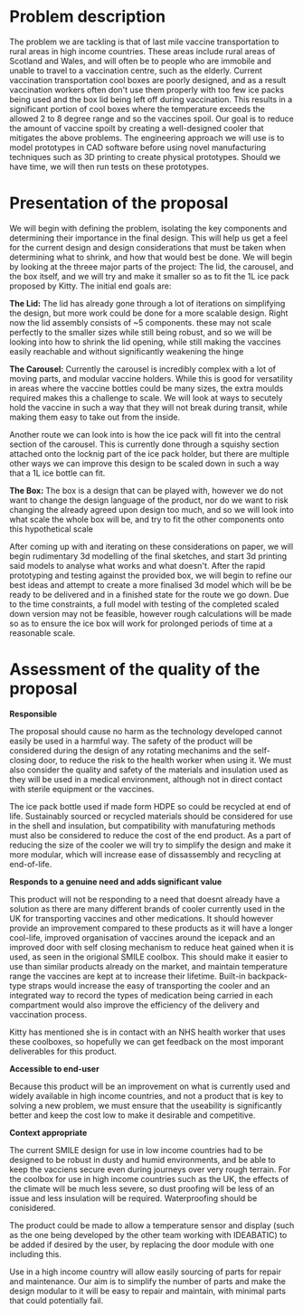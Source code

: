 # Problem description

The problem we are tackling is that of last mile vaccine transportation to rural areas in high income countries. These areas include rural areas of Scotland and Wales, and will often be to people who are immobile and unable to travel to a vaccination centre, such as the elderly. Current vaccination transportation cool boxes are poorly designed, and as a result vaccination workers often don't use them properly with too few ice packs being used and the box lid being left off during vaccination. This results in a significant portion of cool boxes where the temperature exceeds the allowed 2 to 8 degree range and so the vaccines spoil. Our goal is to reduce the amount of vaccine spoilt by creating a well-designed cooler that mitigates the above problems. The engineering approach we will use is to model prototypes in CAD software before using novel manufacturing techniques such as 3D printing to create physical prototypes. Should we have time, we will then run tests on these prototypes.

# Presentation of the proposal
We will begin with defining the problem, isolating the key components and determining their importance in the final design. This will help us get a feel for the current design and design considerations that must be taken when determining what to shrink, and how that would best be done. We will begin by looking at the threee major parts of the project: The lid, the carousel, and the box itself, and we will try and make it smaller so as to fit the 1L ice pack proposed by Kitty. 
The initial end goals are:

**The Lid:**
The lid has already gone through a lot of iterations on simplifying the design, but more work could be done for a more scalable design. Right now the lid assembly consists of ~5 components. these may not scale perfectly to the smaller sizes while still being robust, and so we will be looking into how to shrink the lid opening, while still making the vaccines easily reachable and without significantly weakening the hinge

**The Carousel:**
Currently the carousel is incredibly complex with a lot of moving parts, and modular vaccine holders. While this is good for versatility in areas where the vaccine bottles could be many sizes, the extra moulds required makes this a challenge to scale. We will look at ways to secutely hold the vaccine in such a way that they will not break during transit, while making them easy to take out from the inside.

Another route we can look into is how the ice pack will fit into the central section of the carousel. This is currently done through a squishy section attached onto the locknig part of the ice pack holder, but there are multiple other ways we can improve this design to be scaled down in such a way that a 1L ice bottle can fit.

**The Box:**
The box is a design that can be played with, however we do not want to change the design language of the product, nor do we want to risk changing the already agreed upon design too much, and so we will look into what scale the whole box will be, and try to fit the other components onto this hypothetical scale


After coming up with and iterating on these considerations on paper, we will begin rudimentary 3d modelling of the final sketches, and start 3d printing said models to analyse what works and what doesn't. After the rapid prototyping and testing against the provided box, we will begin to refine our best ideas and attempt to create a more finalised 3d model which will be be ready to be delivered and in a finished state for the route we go down. Due to the time constraints, a full model with testing of the completed scaled down version may not be feasible, however rough calculations will be made so as to ensure the ice box will work for prolonged periods of time at a reasonable scale.

# Assessment of the quality of the proposal
**Responsible**

The proposal should cause no harm as the technology developed cannot easily be used in a harmful way. The safety of the product will be considered during the design of any rotating mechanims and the self-closing door, to reduce the risk to the health worker when using it. We must also consider the quality and safety of the materials and insulation used as they will be used in a medical environment, although not in direct contact with sterile equipment or the vaccines.

The ice pack bottle used if made form HDPE so could be recycled at end of life. Sustainably sourced or recycled materials should be considered for use in the shell and insulation, but compatibility with manufaturing methods must also be considered to reduce the cost of the end product. As a part of reducing the size of the cooler we will try to simplify the design and make it more modular, which will increase ease of dissassembly and recycling at end-of-life.

**Responds to a genuine need and adds significant value**

This product will not be responding to a need that doesnt already have a solution as there are many different brands of cooler currently used in the UK for transporting vaccines and other medications. It should however provide an improvement compared to these products as it will have a longer cool-life, improved organisation of vaccines around the icepack and an improved door with self closing mechanism to reduce heat gained when it is used, as seen in the origional SMILE coolbox. This should make it easier to use than similar products already on the market, and maintain temperature range the vaccines are kept at to increase their lifetime. Built-in backpack-type straps would increase the easy of transporting the cooler and an integrated way to record the types of medication being carried in each compartment would also improve the efficiency of the delivery and vaccination process.

Kitty has mentioned she is in contact with an NHS health worker that uses these coolboxes, so hopefully we can get feedback on the most imporant deliverables for this product.

**Accessible to end-user**

Because this product will be an improvement on what is currently used and widely available in high income countries, and not a product that is key to solving a new problem, we must ensure that the useability is significantly better and keep the cost low to make it desirable and competitive. 

**Context appropriate**

The current SMILE design for use in low income countries had to be designed to be robust in dusty and humid environments, and be able to keep the vacciens secure even during journeys over very rough terrain. For the coolbox for use in high income countries such as the UK, the effects of the climate will be much less severe, so dust proofing will be less of an issue and less insulation will be required. Waterproofing should be conisidered. 

The product could be made to allow a temperature sensor and display (such as the one being developed by the other team working with IDEABATIC) to be added if desired by the user, by replacing the door module with one including this.

Use in a high income country will allow easily sourcing of parts for repair and maintenance. Our aim is to simplify the number of parts and make the design modular to it will be easy to repair and maintain, with minimal parts that could potentially fail.



